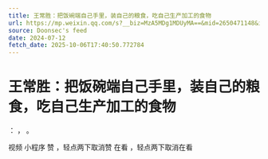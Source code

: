```yaml
---
title: 王常胜：把饭碗端自己手里，装自己的粮食，吃自己生产加工的食物
url: https://mp.weixin.qq.com/s?__biz=MzA5MDg1MDUyMA==&mid=2650471148&idx=6&sn=40f8b82af7ecfc8d620a46c885c27ffe
source: Doonsec's feed
date: 2024-07-12
fetch_date: 2025-10-06T17:40:50.772784
---
```


# 王常胜：把饭碗端自己手里，装自己的粮食，吃自己生产加工的食物

：
，
。

视频
小程序
赞
，轻点两下取消赞
在看
，轻点两下取消在看